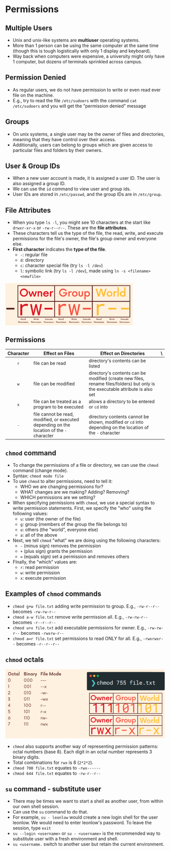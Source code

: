# Permissions

## Multiple Users

- Unix and unix-like systems are **multiuser** operating systems.
- More than 1 person can be using the same computer at the same time (though this is tough logistically with only 1 display and keyboard).
- Way back when computers were expensive, a university might only have 1 computer, but dozens of terminals sprinkled across campus.

## Permission Denied

- As regular users, we do not have permission to write or even read ever file on the machine.
- E.g., try to read the file `/etc/sudoers` with the command `cat /etc/sudoers` and you will get the "permission denied" message

## Groups

- On unix systems, a single user may be the owner of files and directories, meaning that they have control over their access.
- Additionally, users can belong to groups which are given access to particular files and folders by their owners.

## User & Group IDs

- When a new user account is made, it is assigned a user ID. The user is also assigned a group ID.
- We can use the `id` command to view user and group ids.
- User IDs are stored in `/etc/passwd`, and the group IDs are in `/etc/group`.

## File Attributes

- When you type `ls -l`, you might see 10 characters at the start like `drwxr-xr-x` or `-rw-r--r--`. These are the **file attributes**.
- These characters tell us the type of the file, the read, write, and execute permissions for the file's owner, the file's group owner and everyone else.
- **First character** indicates the **type of the file**.
  - `-`: regular file
  - `d`: directory
  - `c`: character special file (try `ls -l /dev`)
  - `l`: symbolic link (try `ls -l /dev`), made using `ln -s <filename> <newfile>`

<img src="./diagrams/permissions1.png" width="80%" />

## Permissions

| Character | Effect on Files                                                                           | Effect on Directories                                                                                                          | \   |
| :-------: | ----------------------------------------------------------------------------------------- | ------------------------------------------------------------------------------------------------------------------------------ | --- |
|    `r`    | file can be read                                                                          | directory's contents can be listed                                                                                             |
|    `w`    | file can be modified                                                                      | directory's contents can be modified (create new files, rename files/folders) but only is the executable attribute is also set |
|    `x`    | file can be treated as a program to be executed                                           | allows a directory to be entered or `cd` into                                                                                  |
|    `-`    | file cannot be read, modified, or executed depending on the location of the `-` character | directory contents cannot be shown, modified or `cd` into depending on the location of the `-` character                       |

## `chmod` command

- To change the permissions of a file or directory, we can use the `chmod` command (change mode).
- Syntax: `chmod mode file`
- To use `chmod` to alter permissions, need to tell it:
    - WHO we are changing permissions for?
    - WHAT changes are we making? Adding? Removing?
    - WHICH permissions are we setting?
- When specifying permissions with `chmod`, we use a special syntax to write permission statements. First, we specify the "who" using the following values:
    - `u`: user (the owner of the file)
    - `g`: group (members of the group the file belongs to)
    - `o`: others (the "world", everyone else)
    - `a`: all of the above
- Next, we tell `chmod` "what" we are doing using the following characters:
    - `-` (minus sign) removes the permission
    - `+` (plus sign) grants the permission
    - `=` (equals sign) set a permission and removes others
- FInally, the "which" values are:
    - `r`: read permission
    - `w`: write permission
    - `x`: execute permission

## Examples of `chmod` commands

- `chmod g+w file.txt` adding write permission to group. E.g., `-rw-r--r--` becomes `-rw-rw-r--`
- `chmod a-w file.txt` remove write permission all. E.g., `-rw-rw-r--` becomes `-r--r--r--`
- `chmod u+x file.txt` add executable permissions for owner. E.g., `-rw-rw-r--` becomes `-rwxrw-r--`
- `chmod a=r file.txt` set permissions to read ONLY for all. E.g., `-rwxrwxr--` becomes `-r--r--r--`

## `chmod` octals

<img src="./diagrams/permissions2.png" style="80%" />

- `chmod` also supports another way of representing permission patterns: octal numbers (base 8). Each digit in an octal number represents 3 binary digits.
- Total combinations for `rwx` is 8 (`2*2*2`).
- `chmod 700 file.txt` equates to `-rwx------`
- `chmod 644 file.txt` equates to `-rw-r--r--`

## `su` command - substitute user

- There may be times we want to start a shell as another user, from within our own shell session. 
- Can use the `su` command to do that.
- For example, `su - leonlow` would create a new login shell for the user leonlow. We would need to enter leonlow's password. To leave the session, type `exit`
- `su --login <username>` or `su - <username>` is the recommended way to substitute user with a fresh environment and shell.
- `su <username.` switch to another user but retain the current environment.